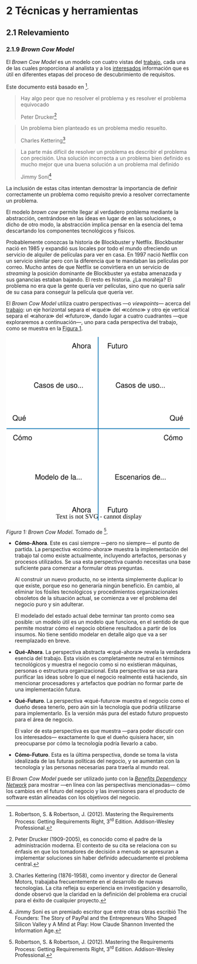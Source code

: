 # 2 Técnicas y herramientas

## 2.1 Relevamiento

### 2.1.9 *Brown Cow Model*

El *Brown Cow Model* es un modelo con cuatro vistas del
[trabajo](/4_Conceptos/4_Trabajo_y_area_de_trabajo.md), cada una de las cuales
proporciona al analista y a los [interesados](/4_Conceptos/4_Interesado.md)
información que es útil en diferentes etapas del proceso de descubrimiento de
requisitos.

Este documento está basado en [^1].

[^1]: Robertson, S. & Robertson, J. (2012). Mastering the Requirements Process:
Getting Requirements Right, 3<sup>rd</sup> Edition. Addison-Wesley Professional.

> Hay algo peor que no resolver el problema y es resolver el problema
> equivocado
>
> Peter Drucker[^2]

[^2]: Peter Drucker (1909-2005), es conocido como el padre de la administración
moderna. El contexto de su cita se relaciona con su énfasis en que los tomadores
de decisión a menudo se apresuran a implementar soluciones sin haber definido
adecuadamente el problema central.

> Un problema bien planteado es un problema medio resuelto.
>
> Charles Kettering[^3]

[^3]: Charles Kettering (1876-1958), como inventor y director de General Motors,
trabajaba frecuentemente en el desarrollo de nuevas tecnologías. La cita refleja
su experiencia en investigación y desarrollo, donde observó que la claridad en
la definición del problema era crucial para el éxito de cualquier proyecto.

> La parte más difícil de resolver un problema es describir el problema con
> precisión. Una solución incorrecta a un problema bien definido es mucho mejor
> que una buena solución a un problema mal definido
>
> Jimmy Soni[^4]

[^4]: Jimmy Soni es un premiado escritor que entre otras obras escribió The
Founders: The Story of PayPal and the Entrepreneurs Who Shaped Silicon Valley y
A Mind at Play: How Claude Shannon Invented the Information Age.

La inclusión de estas citas intentan demostrar la importancia de definir
correctamente un problema como requisito previo a resolver correctamente un
problema.

El modelo *brown cow* permite llegar al verdadero problema mediante la
abstracción, centrándose en las ideas en lugar de en las soluciones, o dicho de
otro modo, la abstracción implica pensar en la esencia del tema descartando los
componentes tecnológicos y físicos.

Probablemente conozcas la historia de Blockbuster y Netflix. Blockbuster nació
en 1985 y expandió sus locales por todo el mundo ofreciendo un servicio de
alquiler de películas para ver en casa. En 1997 nació Netflix con un servicio
similar pero con la diferencia que te mandaban las películas por correo. Mucho
antes de que Netflix se convirtiera en un servicio de *streaming* la posición
dominante de Blockbuster ya estaba amenazada y sus ganancias estaban bajando. El
resto es historia. ¿La moraleja? El problema no era que la gente quería ver
películas, sino que no quería salir de su casa para conseguir la película que
quería ver.

El *Brown Cow Model* utiliza cuatro perspectivas —o *viewpoints*— acerca del
[trabajo](/4_Conceptos/4_Trabajo_y_area_de_trabajo.md): un eje horizontal separa
el ≪qué≫ del ≪cómo≫ y otro eje vertical separa el ≪ahora≫ del ≪futuro≫, dando
lugar a cuatro cuadrantes —que exploraremos a continuación—, uno para cada
perspectiva del trabajo, como se muestra en la [Figura 1](#figura-1).

<a id="figura-1"/>

![Brown Cow Model](/diagrams/Brown_Cow_Model.svg)

*Figura 1: Brown Cow Model*. Tomado de [^1].

* **Cómo-Ahora**. Este es casi siempre —pero no siempre— el punto de partida. La
  perspectiva ≪cómo-ahora≫ muestra la implementación del trabajo tal como existe
  actualmente, incluyendo artefactos, personas y procesos utilizados. Se usa
  esta perspectiva cuando necesitas una base suficiente para comenzar a formular
  otras preguntas.

  Al construir un nuevo producto, no se intenta simplemente duplicar lo que
  existe, porque eso no generaría ningún beneficio. En cambio, al eliminar los
  fósiles tecnológicos y procedimientos organizacionales obsoletos de la
  situación actual, se comienza a ver el problema del negocio puro y sin
  adulterar.

  El modelado del estado actual debe terminar tan pronto como sea posible: un
  modelo útil es un modelo que funciona, en el sentido de que permite mostrar
  cómo el negocio obtiene resultados a partir de los insumos. No tiene sentido
  modelar en detalle algo que va a ser reemplazado en breve.

* **Qué-Ahora**. La perspectiva abstracta ≪qué-ahora≫ revela la verdadera
  esencia del trabajo. Esta visión es completamente neutral en términos
  tecnológicos y muestra el negocio como si no existieran máquinas, personas o
  estructura organizacional. Esta perspectiva se usa para purificar las ideas
  sobre lo que el negocio realmente está haciendo, sin mencionar procesadores y
  artefactos que podrían no formar parte de una implementación futura.

* **Qué-Futuro**. La perspectiva ≪qué-futuro≫ muestra el negocio como el dueño
  desea tenerlo, pero aún sin la tecnología que podría utilizarse para
  implementarlo. Es la versión más pura del estado futuro propuesto para el área
  de negocio.

  El valor de esta perspectiva es que muestra —para poder discutir con los
  interesados— exactamente lo que el dueño quisiera hacer, sin preocuparse por
  cómo la tecnología podría llevarlo a cabo.

* **Cómo-Futuro**. Esta es la última perspectiva, donde se toma la vista
  idealizada de las futuras políticas del negocio, y se aumentan con la
  tecnología y las personas necesarias para traerla al mundo real.

El *Brown Cow Model* puede ser utilizado junto con la [*Benefits Dependency
Network*](./2_1_10_Benefits_Dependency_Network.md) para mostrar —en línea con
las perspectivas mencionadas— cómo los cambios en el futuro del negocio y las
inversiones para el producto de software están alineadas con los objetivos del
negocio.
